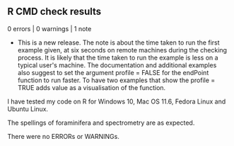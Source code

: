 ## R CMD check results

0 errors | 0 warnings | 1 note

* This is a new release.
The note is about the time taken to run the first example given, at six seconds on remote machines during the checking process.
It is likely that the time taken to run the example is less on a typical user's machine.
The documentation and additional examples also suggest to set the argument profile = FALSE for the endPoint function to run faster.
To have two examples that show the profile = TRUE adds value as a visualisation of the function.

I have tested my code on R for Windows 10, Mac OS 11.6, Fedora Linux and Ubuntu Linux.

The spellings of foraminifera and spectrometry are as expected.

There were no ERRORs or WARNINGs.
